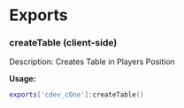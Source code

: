 # Exports

### createTable (client-side)

Description: Creates Table in Players Position

**Usage:**

```lua
exports['cdev_cOne']:createTable()
```
